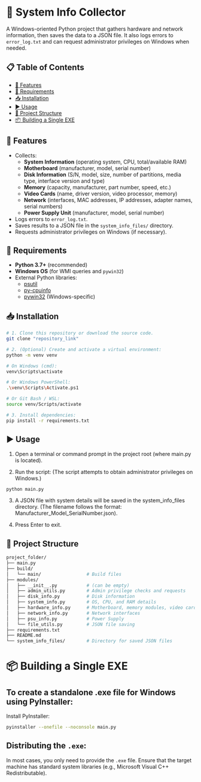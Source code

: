 # 🚀 System Info Collector

A Windows-oriented Python project that gathers hardware and network information, then saves the data to a JSON file. It also logs errors to `error_log.txt` and can request administrator privileges on Windows when needed.

## 📋 Table of Contents
- [🌟 Features](#-features)
- [🔧 Requirements](#-requirements)
- [📥 Installation](#-installation)
- [▶️ Usage](#️-usage)
- [📂 Project Structure](#-project-structure)
- [📦 Building a Single EXE](#-building-a-single-exe)

## 🌟 Features
- Collects:
  - **System Information** (operating system, CPU, total/available RAM)
  - **Motherboard** (manufacturer, model, serial number)
  - **Disk Information** (S/N, model, size, number of partitions, media type, interface version and type)
  - **Memory** (capacity, manufacturer, part number, speed, etc.)
  - **Video Cards** (name, driver version, video processor, memory)
  - **Network** (interfaces, MAC addresses, IP addresses, adapter names, serial numbers)
  - **Power Supply Unit** (manufacturer, model, serial number)
- Logs errors to `error_log.txt`.
- Saves results to a JSON file in the `system_info_files/` directory.
- Requests administrator privileges on Windows (if necessary).

## 🔧 Requirements
- **Python 3.7+** (recommended)
- **Windows OS** (for WMI queries and `pywin32`)
- External Python libraries:
  - [psutil](https://pypi.org/project/psutil/)
  - [py-cpuinfo](https://pypi.org/project/py-cpuinfo/)
  - [pywin32](https://pypi.org/project/pywin32/) (Windows-specific)

## 📥 Installation
```bash
# 1. Clone this repository or download the source code.
git clone "repository_link"

# 2. (Optional) Create and activate a virtual environment:
python -m venv venv

# On Windows (cmd):
venv\Scripts\activate

# Or Windows PowerShell:
.\venv\Scripts\Activate.ps1

# Or Git Bash / WSL:
source venv/Scripts/activate

# 3. Install dependencies:
pip install -r requirements.txt
```
## ▶️ Usage
1. Open a terminal or command prompt in the project root (where main.py is located).

2. Run the script: (The script attempts to obtain administrator privileges on Windows.)
```bash
python main.py
```
3. A JSON file with system details will be saved in the system_info_files directory. (The filename follows the format: Manufacturer_Model_SerialNumber.json).

4. Press Enter to exit.

## 📂 Project Structure
```bash
project_folder/
├── main.py
├── build/
│   └── main/                 # Build files
├── modules/
│   ├── __init__.py           # (can be empty)
│   ├── admin_utils.py        # Admin privilege checks and requests
│   ├── disk_info.py          # Disk information
│   ├── system_info.py        # OS, CPU, and RAM details
│   ├── hardware_info.py      # Motherboard, memory modules, video cards
│   ├── network_info.py       # Network interfaces
│   ├── psu_info.py           # Power Supply
│   └── file_utils.py         # JSON file saving
├── requirements.txt
├── README.md
└── system_info_files/        # Directory for saved JSON files
```
# 📦 Building a Single EXE
## To create a standalone .exe file for Windows using PyInstaller:

Install PyInstaller:
```bash 
pyinstaller --onefile --noconsole main.py
```

## Distributing the `.exe`:

In most cases, you only need to provide the `.exe` file.
Ensure that the target machine has standard system libraries (e.g., Microsoft Visual C++ Redistributable).
